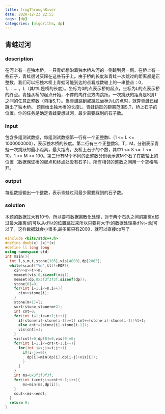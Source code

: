 ```yaml
---
title: frogThroughRiver 
date: 2020-12-23 22:55
tags: [dp]
categories: [algorithm, dp] 
---
```


## 青蛙过河
### description
在河上有一座独木桥，一只青蛙想沿着独木桥从河的一侧跳到另一侧。在桥上有一些石子，青蛙很讨厌踩在这些石子上。由于桥的长度和青蛙一次跳过的距离都是正整数，我们可以把独木桥上青蛙可能到达的点看成数轴上的一串整点：0，1，……，L（其中L是桥的长度）。坐标为0的点表示桥的起点，坐标为L的点表示桥的终点。青蛙从桥的起点开始，不停的向终点方向跳跃。一次跳跃的距离是S到T之间的任意正整数（包括S,T）。当青蛙跳到或跳过坐标为L的点时，就算青蛙已经跳出了独木桥。
题目给出独木桥的长度L，青蛙跳跃的距离范围S,T，桥上石子的位置。你的任务是确定青蛙要想过河，最少需要踩到的石子数。
### input
包含多组测试数据，每组测试数据第一行有一个正整数L（1 <= L <= 1000000000），表示独木桥的长度。第二行有三个正整数S，T，M，分别表示青蛙一次跳跃的最小距离，最大距离，及桥上石子的个数，其中1 <= S <= T <= 10，1 <= M <= 100。第三行有M个不同的正整数分别表示这M个石子在数轴上的位置（数据保证桥的起点和终点处没有石子）。所有相邻的整数之间用一个空格隔开。
### output
每组数据输出一个整数，表示青蛙过河最少需要踩到的石子数。

### solution
本题的数据过大有10^9，所以要将数据离散化处理，对于两个石头之间的距离d超过最大距离t的可以从d%t的位置跳过来所以只要将大于t的数据处理乘d%t+t就可以了，这样数据就会小很多,最多离只有2000，就可以直接dp写了

```c++
#include <bits/stdc++.h>
#define doub(x) (x)*(x)
#define ll long long
using namespace std;
int main(){
  int l,s,m,t,stone[105],vis[4000],dp[2005];
  while(scanf("%d",&l)!=EOF){
    cin>>s>>t>>m;
    memset(vis,0,sizeof(vis));
    memset(dp,0x3f3f3f3f,sizeof(dp));
    stone[0]=0;
    for(int i=1;i<=m;i++){
      cin>>stone[i];
    }
    stone[m+1]=l;
    sort(stone,stone+m+2);
    int cnt=0;
    for(int i=1;i<=m+1;i++){
      if(stone[i]-stone[i-1]>=t) cnt+=(stone[i]-stone[i-1])%t+t;
      else cnt+=(stone[i]-stone[i-1]);
      vis[cnt]=1;
    }
    vis[cnt]=0,dp[0]=0,vis[0]=0;
    for(int i=1;i<=cnt+t-1;i++){
      for(int j=s;j<=t;j++){
        if(i-j>=0){
          dp[i]=min(dp[i],dp[i-j]+vis[i]);
        }
      }
    }
    int ms=0x3f3f3f3f;
    for(int i=cnt;i<=cnt+t-1;i++){
        ms=min(ms,dp[i]);
    }
    cout<<ms<<endl;
  }
  return 0;
}


```



